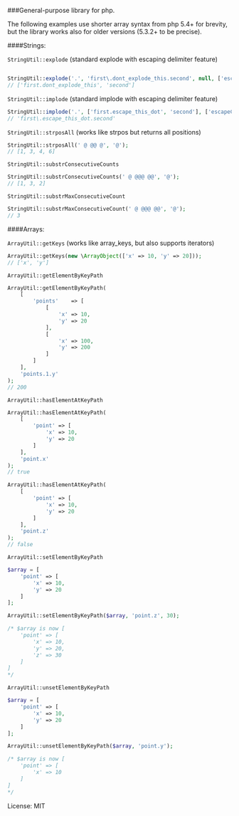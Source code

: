 ###General-purpose library for php.


The following examples use shorter array syntax from php 5.4+ for brevity, but the library works also for older versions (5.3.2+ to be precise).

####Strings:

``StringUtil::explode`` (standard explode with escaping delimiter feature)

```php

StringUtil::explode('.', 'first\.dont_explode_this.second', null, ['escapeChar'=> '\\']); 
// ['first.dont_explode_this', 'second']
```

``StringUtil::implode`` (standard implode with escaping delimiter feature)

```php
StringUtil::implode('.', ['first.escape_this_dot', 'second'], ['escapeChar'=> '\\']); 
// 'first\.escape_this_dot.second'
```

``StringUtil::strposAll`` (works like strpos but returns all positions)

```php 
StringUtil::strposAll(' @ @@ @', '@'); 
// [1, 3, 4, 6]
```

``StringUtil::substrConsecutiveCounts``

```php
StringUtil::substrConsecutiveCounts(' @ @@@ @@', '@'); 
// [1, 3, 2]
```

``StringUtil::substrMaxConsecutiveCount``

```php
StringUtil::substrMaxConsecutiveCount(' @ @@@ @@', '@'); 
// 3
```


####Arrays:

``ArrayUtil::getKeys`` (works like array_keys, but also supports iterators)

```php
ArrayUtil::getKeys(new \ArrayObject(['x' => 10, 'y' => 20])); 
// ['x', 'y']
```

``ArrayUtil::getElementByKeyPath``

```php
ArrayUtil::getElementByKeyPath(
    [
        'points'    => [
            [
                'x' => 10,
                'y' => 20
            ],
            [
                'x' => 100,
                'y' => 200
            ]
        ]
    ],
    'points.1.y'
);
// 200
```

``ArrayUtil::hasElementAtKeyPath``

```php
ArrayUtil::hasElementAtKeyPath(
    [
        'point' => [
            'x' => 10,
            'y' => 20
        ]
    ],
    'point.x'
);
// true

ArrayUtil::hasElementAtKeyPath(
    [
        'point' => [
            'x' => 10,
            'y' => 20
        ]
    ],
    'point.z'
);
// false
```

``ArrayUtil::setElementByKeyPath``

```php
$array = [
    'point' => [
        'x' => 10,
        'y' => 20
    ]
];

ArrayUtil::setElementByKeyPath($array, 'point.z', 30);

/* $array is now [
    'point' => [
        'x' => 10,
        'y' => 20,
        'z' => 30
    ]
]
*/
```

``ArrayUtil::unsetElementByKeyPath``

```php
$array = [
    'point' => [
        'x' => 10,
        'y' => 20
    ]
];

ArrayUtil::unsetElementByKeyPath($array, 'point.y');

/* $array is now [
    'point' => [
        'x' => 10
    ]
]
*/
```




License: MIT
